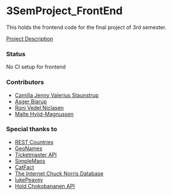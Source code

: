 # 3SemProject_FrontEnd
This holds the frontend code for the final project of 3rd semester.

[Project Description](https://www.dropbox.com/s/9vqh8uc7eg2b18q/Semester%20projekt%202019%20efter%C3%A5r.pdf?dl=0)

### Status
No CI setup for frontend

### Contributors
 * [Camilla Jenny Valerius Staunstrup](https://github.com/Castau)
 * [Asger Bjarup](https://github.com/HrBjarup)
 * [Rúni Vedel Niclasen](https://github.com/Runi-VN) 
 * [Malte Hviid-Magnussen](https://github.com/MalteMagnussen)
 
 
 ### Special thanks to
* [REST Countries](http://restcountries.eu/)
* [GeoNames](http://www.geonames.org/)
* [Ticketmaster API](https://developer.ticketmaster.com/)
* [SimpleMaps](https://simplemaps.com/resources/svg-europe)
* [CatFact](https://catfact.ninja/)
* [The Internet Chuck Norris Database](http://www.icndb.com/about/)
* [lukePeavey](https://github.com/lukePeavey/quotable)
* [Hold Chokobananen API](https://ajuhlhansen.dk/WeatherCloud/api/weather)
 
